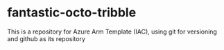 # fantastic-octo-tribble
This is a repository for Azure Arm Template (IAC), using git for versioning and github as its repository
